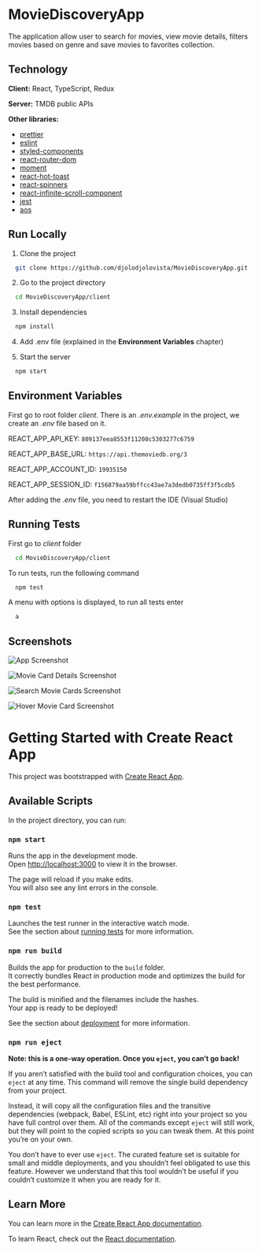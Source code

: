# MovieDiscoveryApp

The application allow user to search for movies, view movie details, filters movies based on genre and save movies to favorites collection.



## Technology

**Client:** React, TypeScript, Redux

**Server:** TMDB public APIs

**Other libraries:**

- [prettier](https://www.npmjs.com/package/prettier)
- [eslint](https://www.npmjs.com/package/eslint)
- [styled-components](https://www.npmjs.com/package/styled-components)
- [react-router-dom](https://www.npmjs.com/package/react-router-dom/v/6.6.2)
- [moment](https://www.npmjs.com/package/moment)
- [react-hot-toast](https://react-hot-toast.com/)
- [react-spinners](https://www.davidhu.io/react-spinners/)
- [react-infinite-scroll-component](https://www.npmjs.com/package/react-infinite-scroll-component)
- [jest](https://www.npmjs.com/package/jest)
- [aos](https://www.npmjs.com/package/aos)

## Run Locally

1. Clone the project

```bash
  git clone https://github.com/djolodjolovista/MovieDiscoveryApp.git
```

2. Go to the project directory

```bash
  cd MovieDiscoveryApp/client
```

3. Install dependencies

```bash
  npm install
```

4. Add .env file (explained in the **Environment Variables** chapter)

5. Start the server

```bash
  npm start
```


## Environment Variables
First go to root folder *client*. There is an *.env.example* in the project, we create an *.env* file based on it.

REACT_APP_API_KEY:
`809137eea8553f11200c5303277c6759`

REACT_APP_BASE_URL:
`https://api.themoviedb.org/3`

REACT_APP_ACCOUNT_ID: `19935150`

REACT_APP_SESSION_ID: `f156879aa59bffcc43ae7a3dedb0735ff3f5cdb5`


After adding the *.env* file, you need to restart the IDE (Visual Studio)

## Running Tests

First go to *client* folder

```bash
  cd MovieDiscoveryApp/client
```

To run tests, run the following command

```bash
  npm test
```

A menu with options is displayed, to run all tests enter

```bash
  a
```


## Screenshots

![App Screenshot](https://i.ibb.co/SdZvN77/Snimak-ekrana-2023-06-22-015443.png)

![Movie Card Details Screenshot](https://i.ibb.co/3MHZ4RF/Snimak-ekrana-2023-06-22-015656.png)

![Search Movie Cards Screenshot](https://i.ibb.co/ccjLhp9/Snimak-ekrana-2023-06-22-015546.png)

![Hover Movie Card Screenshot](https://i.ibb.co/pfTLrGV/Snimak-ekrana-2023-06-22-015629.png)


# Getting Started with Create React App

This project was bootstrapped with [Create React App](https://github.com/facebook/create-react-app).

## Available Scripts

In the project directory, you can run:

### `npm start`

Runs the app in the development mode.\
Open [http://localhost:3000](http://localhost:3000) to view it in the browser.

The page will reload if you make edits.\
You will also see any lint errors in the console.

### `npm test`

Launches the test runner in the interactive watch mode.\
See the section about [running tests](https://facebook.github.io/create-react-app/docs/running-tests) for more information.

### `npm run build`

Builds the app for production to the `build` folder.\
It correctly bundles React in production mode and optimizes the build for the best performance.

The build is minified and the filenames include the hashes.\
Your app is ready to be deployed!

See the section about [deployment](https://facebook.github.io/create-react-app/docs/deployment) for more information.

### `npm run eject`

**Note: this is a one-way operation. Once you `eject`, you can’t go back!**

If you aren’t satisfied with the build tool and configuration choices, you can `eject` at any time. This command will remove the single build dependency from your project.

Instead, it will copy all the configuration files and the transitive dependencies (webpack, Babel, ESLint, etc) right into your project so you have full control over them. All of the commands except `eject` will still work, but they will point to the copied scripts so you can tweak them. At this point you’re on your own.

You don’t have to ever use `eject`. The curated feature set is suitable for small and middle deployments, and you shouldn’t feel obligated to use this feature. However we understand that this tool wouldn’t be useful if you couldn’t customize it when you are ready for it.

## Learn More

You can learn more in the [Create React App documentation](https://facebook.github.io/create-react-app/docs/getting-started).

To learn React, check out the [React documentation](https://reactjs.org/).
